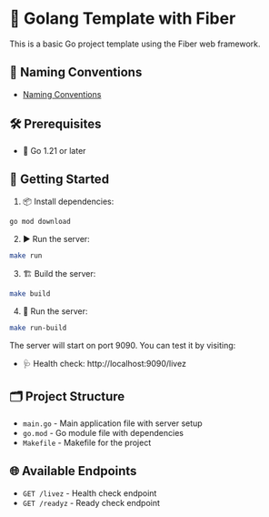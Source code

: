 # 🚀 Golang Template with Fiber

This is a basic Go project template using the Fiber web framework.

## 📛 Naming Conventions

- [Naming Conventions](./Naming-conventions.md)

## 🛠️ Prerequisites

- 🦫 Go 1.21 or later

## 🚦 Getting Started

1. 📦 Install dependencies:
```bash
go mod download
```

2. ▶️ Run the server:
```bash
make run
```

3. 🏗️ Build the server:
```bash
make build
```

4. 🚀 Run the server:
```bash
make run-build
```

The server will start on port 9090. You can test it by visiting:
- 🩺 Health check: http://localhost:9090/livez

## 🗂️ Project Structure

- `main.go` - Main application file with server setup
- `go.mod` - Go module file with dependencies
- `Makefile` - Makefile for the project

## 🌐 Available Endpoints

- `GET /livez` - Health check endpoint 
- `GET /readyz` - Ready check endpoint